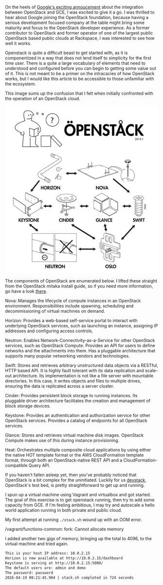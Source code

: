 On the heels of [Google's exciting annoucement](http://www.infoworld.com/article/2948901/openstack/4-reasons-google-joined-openstack.html) about the integration between OpenStack and GCE, I was excited to give it a go. I was thrilled to hear about Google joining the OpenStack foundation, because having a serious development focused company at the table might bring some maturity and focus to the OpenStack developer experience. As a former contributor to OpenStack and former operator of one of the largest public OpenStack based public clouds at Rackspace, I was interested to see how well it works.

Openstack is quite a difficult beast to get started with, as it is componentized in a way that does not lend itself to simplicity for the first time user. There is a quite a large vocabulary of elements that need to understood and configured before you can begin to getting some value out of it. This is not meant to be a primer on the intracacies of how OpenStack works, but I would like this article to be accessible to those unfamiliar with the ecosystem.

This image sums up the confusion that I felt when initially confronted with the operation of an OpenStack cloud.

![funny picture of ikea directions](./ikea.png)

The components of OpenStack are enumerated below. I lifted these straight from the OpenStack mitaka install guide, so if you need more information, go have a look [there](http://docs.openstack.org/mitaka/install-guide-ubuntu/overview.html).

Nova:  Manages the lifecycle of compute instances in an OpenStack environment. Responsibilities include spawning, scheduling and decommissioning of virtual machines on demand.

Horizon: Provides a web-based self-service portal to interact with underlying OpenStack services, such as launching an instance, assigning IP addresses and configuring access controls.

Neutron: Enables Network-Connectivity-as-a-Service for other OpenStack services, such as OpenStack Compute. Provides an API for users to define networks and the attachments into them. Has a pluggable architecture that supports many popular networking vendors and technologies.

Swift: Stores and retrieves arbitrary unstructured data objects via a RESTful, HTTP based API. It is highly fault tolerant with its data replication and scale-out architecture. Its implementation is not like a file server with mountable directories. In this case, it writes objects and files to multiple drives, ensuring the data is replicated across a server cluster.

Cinder: Provides persistent block storage to running instances. Its pluggable driver architecture facilitates the creation and management of block storage devices.

Keystone: Provides an authentication and authorization service for other OpenStack services. Provides a catalog of endpoints for all OpenStack services.

Glance: Stores and retrieves virtual machine disk images. OpenStack Compute makes use of this during instance provisioning.

Heat: Orchestrates multiple composite cloud applications by using either the native HOT template format or the AWS CloudFormation template format, through both an OpenStack-native REST API and a CloudFormation-compatible Query API.

If you haven't fallen asleep yet, then you've probably noticed that OpenStack is a bit complex for the uninitiated. Luckily for us [devstack](https://github.com/openstack-dev/devstack), OpenStack's test bed, is pretty straightforward to get up and running. 

I spun up a virtual machine using Vagrant and virtualbox and got started. The goal of this exercise is to get openstack running, then try to add some capacity from GCE. If I'm feeling ambitious, I may try and autoscale a hello world application running in both private and public cloud.

My first attempt at running `./stack.sh` wound up with an OOM error.

  /vagrant/functions-common: fork: Cannot allocate memory

I added another two gigs of memory, bringing up the total to 4096, to the virtual machine and tried again.

    This is your host IP address: 10.0.2.15
    Horizon is now available at http://10.0.2.15/dashboard
    Keystone is serving at http://10.0.2.15:5000/
    The default users are: admin and demo
    The password: password
    2016-04-19 00:21:45.904 | stack.sh completed in 724 seconds



